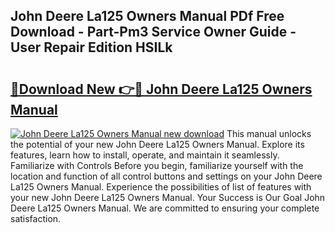 ## John Deere La125 Owners Manual PDf Free Download - Part-Pm3 Service Owner Guide - User Repair Edition HSILk

# <h2><a href="http://bc90219.oget.top/?id=John+Deere+La125+Owners+Manual">🔗Download New 👉🔴 John Deere La125 Owners Manual</a></h2>

[![John Deere La125 Owners Manual new download](https://i.imgur.com/5g1atiW.png)](http://bc90219.oget.top/?id=John+Deere+La125+Owners+Manual)
This manual unlocks the potential of your new John Deere La125 Owners Manual. Explore its features, learn how to install, operate, and maintain it seamlessly. Familiarize with Controls Before you begin, familiarize yourself with the location and function of all control buttons and settings on your John Deere La125 Owners Manual. Experience the possibilities of list of features with your new John Deere La125 Owners Manual. Your Success is Our Goal John Deere La125 Owners Manual. We are committed to ensuring your complete satisfaction.
